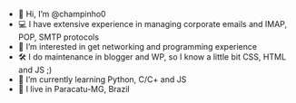 - 👋 Hi, I’m @champinho0
- 💻 I have extensive experience in managing corporate emails and IMAP, POP, SMTP protocols
- 👀 I’m interested in get networking and programming experience
- 🛠  I do maintenance in blogger and WP, so I know a little bit CSS, HTML and JS ;)
- 🌱 I’m currently learning Python, C/C+ and JS
- 🏡 I live in Paracatu-MG, Brazil
<!---
champinho0/champinho0 is a ✨ special ✨ repository because its `README.md` (this file) appears on your GitHub profile.
You can click the Preview link to take a look at your changes.
--->
